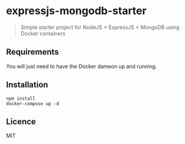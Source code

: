# expressjs-mongodb-starter
> Simple starter project for NodeJS + ExpressJS + MongoDB using Docker containers

## Requirements

You will just need to have the Docker dameon up and running.

## Installation

```
npm install
docker-compose up -d
```

## Licence

MIT
